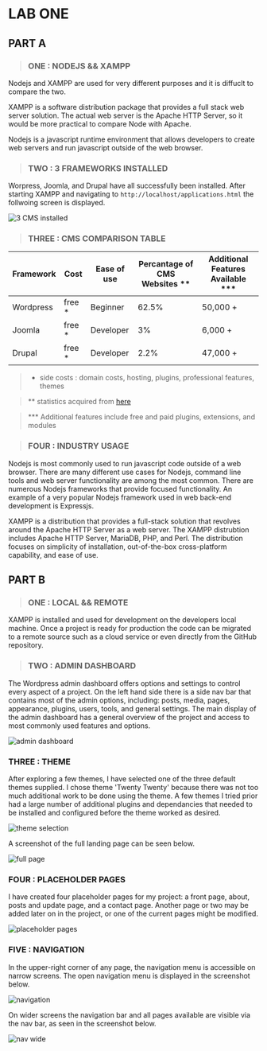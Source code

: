 # LAB ONE

## PART A

> ### ONE : NODEJS && XAMPP

Nodejs and XAMPP are used for very different purposes and it is diffuclt to compare the two.

XAMPP is a software distribution package that provides a full stack web server solution. The actual web server is the Apache HTTP Server, so it would be more practical to compare Node with Apache.

Nodejs is a javascript runtime environment that allows developers to create web servers and run javascript outside of the web browser.

> ### TWO : 3 FRAMEWORKS INSTALLED

Worpress, Joomla, and Drupal have all successfully been installed. After starting XAMPP and navigating to ```http://localhost/applications.html``` the follwoing screen is displayed.

![3 CMS installed](./assets/a2-3installed.png)

> ### THREE : CMS COMPARISON TABLE

| Framework |  Cost	    | Ease of use 	| Percantage of CMS Websites ** |  Additional Features Available ***	| 
|---	    |---	    |---	        |---	                        |---	                                |
| Wordpress | free * 	| Beginner 	    | 62.5% 	                    |  50,000 +	                            |
| Joomla 	| free *  	| Developer 	| 3% 	                        |  6,000 +	                            |       
| Drupal 	| free *  	| Developer 	| 2.2% 	                        |  47,000 +	                            |

> * side costs : domain costs, hosting, plugins, professional features, themes

> ** statistics acquired from [here](https://w3techs.com/technologies/overview/content_management)

> *** Additional features include free and paid plugins, extensions, and modules

> ### FOUR : INDUSTRY USAGE

Nodejs is most commonly used to run javascript code outside of a web browser. There are many different use cases for Nodejs, command line tools and web server functionality are among the most common. There are numerous Nodejs frameworks that provide focused functionality. An example of a very popular Nodejs framework used in web back-end development is Expressjs.

XAMPP is a distribution that provides a full-stack solution that revolves around the Apache HTTP Server as a web server. The XAMPP distrubtion includes Apache HTTP Server, MariaDB, PHP, and Perl. The distribution focuses on simplicity of installation, out-of-the-box cross-platform capability, and ease of use.

## PART B

> ### ONE : LOCAL && REMOTE 

XAMPP is installed and used for development on the developers local machine. Once a project is ready for production the code can be migrated to a remote source such as a cloud service or even directly from the GitHub repository.

> ### TWO :  ADMIN DASHBOARD

The Wordpress admin dashboard offers options and settings to control every aspect of a project. On the left hand side there is a side nav bar that contains most of the admin options, including: posts, media, pages, appearance, plugins, users, tools, and general settings. The main display of the admin dashboard has a general overview of the project and access to most commonly used features and options.

![admin dashboard](./assets/adminDash.png)


### THREE : THEME

After exploring a few themes, I have selected one of the three default themes supplied. I chose theme 'Twenty Twenty' because there was not too much additional work to be done using the theme. A few themes I tried prior had a large number of additional plugins and dependancies that needed to be installed and configured before the theme worked as desired.

![theme selection](./assets/theme00.png)

A screenshot of the full landing page can be seen below.

![full page](./assets/fullHome.png)

### FOUR : PLACEHOLDER PAGES

I have created four placeholder pages for my project: a front page, about, posts and update page, and a contact page. Another page or two may be added later on in the project, or one of the current pages might be modified.

![placeholder pages](./assets/placeholder.png)

### FIVE : NAVIGATION

In the upper-right corner of any page, the navigation menu is accessible on narrow screens. The open navigation menu is displayed in the screenshot below. 

![navigation](./assets/nav.png)

On wider screens the navigation bar and all pages available are visible via the nav bar, as seen in the screenshot below.

![nav wide](./assets/homeWide.png)
